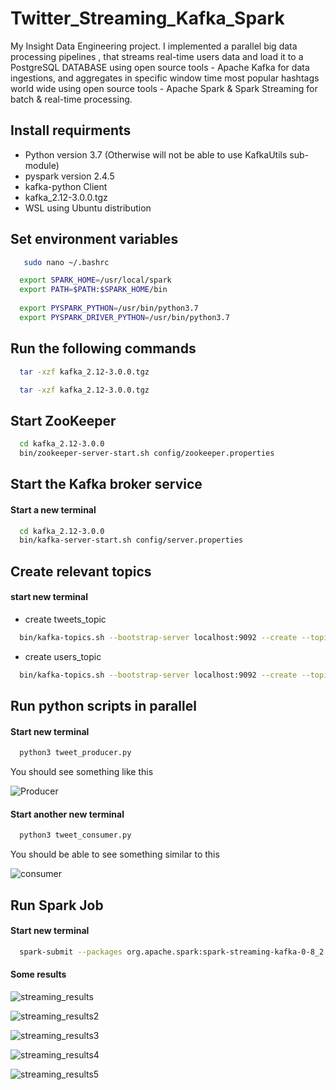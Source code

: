 # Twitter_Streaming_Kafka_Spark
My Insight Data Engineering project. I implemented a parallel big data processing pipelines , that streams real-time users data and load it to a PostgreSQL DATABASE using open source tools - ​Apache Kafka ​for data ingestions, and aggregates in specific window time  most popular hashtags world wide using open source tools - Apache Spark ​&amp; ​Spark Streaming ​for batch &amp; real-time processing.

## Install requirments

* Python version 3.7 (Otherwise will not be able to use KafkaUtils sub-module)
* pyspark version 2.4.5
* kafka-python Client
* kafka_2.12-3.0.0.tgz
* WSL using Ubuntu distribution
 
## Set environment variables

```Bash
   sudo nano ~/.bashrc
```


```Bash
  export SPARK_HOME=/usr/local/spark
  export PATH=$PATH:$SPARK_HOME/bin
  
  export PYSPARK_PYTHON=/usr/bin/python3.7
  export PYSPARK_DRIVER_PYTHON=/usr/bin/python3.7 
 ```

## Run the following commands

```Bash
  tar -xzf kafka_2.12-3.0.0.tgz
```

```Bash
  tar -xzf kafka_2.12-3.0.0.tgz
```

## Start ZooKeeper

```Bash
  cd kafka_2.12-3.0.0
  bin/zookeeper-server-start.sh config/zookeeper.properties
```


## Start the Kafka broker service

#### Start a new terminal 

```Bash
  cd kafka_2.12-3.0.0
  bin/kafka-server-start.sh config/server.properties
```


## Create relevant topics

#### start new terminal

* create tweets_topic

```Bash
  bin/kafka-topics.sh --bootstrap-server localhost:9092 --create --topic tweets_topic --partitions 1 --replication-factor 1
```


* create users_topic

```Bash
  bin/kafka-topics.sh --bootstrap-server localhost:9092 --create --topic users_topic --partitions 1 --replication-factor 1
```


## Run python scripts in parallel

#### Start new terminal

```Bash
  python3 tweet_producer.py
```

You should see something like this 

![Producer](https://user-images.githubusercontent.com/44294643/147891902-777da29a-8b56-42b7-b1aa-758cc0ac07a2.PNG)

#### Start another new terminal 

```Bash
  python3 tweet_consumer.py
```

You should be able to see something similar to this 

![consumer](https://user-images.githubusercontent.com/44294643/147891939-170ffe2c-d2a8-4c35-9f42-56626752dd3e.PNG)


## Run Spark Job

#### Start new terminal

```Bash
  spark-submit --packages org.apache.spark:spark-streaming-kafka-0-8_2.11:2.3.0    tweet_spark_streaming.py
```

#### Some results

![streaming_results](https://user-images.githubusercontent.com/44294643/147891991-116cb68b-ae6a-4275-a894-ad801bbddf61.PNG)

![streaming_results2](https://user-images.githubusercontent.com/44294643/147892006-7c2256b6-118c-4302-81ca-2451d14e3e0c.PNG)

![streaming_results3](https://user-images.githubusercontent.com/44294643/147892010-f4518717-1815-4717-9943-92fd5956ae70.PNG)

![streaming_results4](https://user-images.githubusercontent.com/44294643/147892018-aaae4365-7a5a-450d-b7ed-aaf5c635cb12.PNG)

![streaming_results5](https://user-images.githubusercontent.com/44294643/147892019-c375fa3a-68a1-44cc-a01e-b35a93e19875.PNG)












